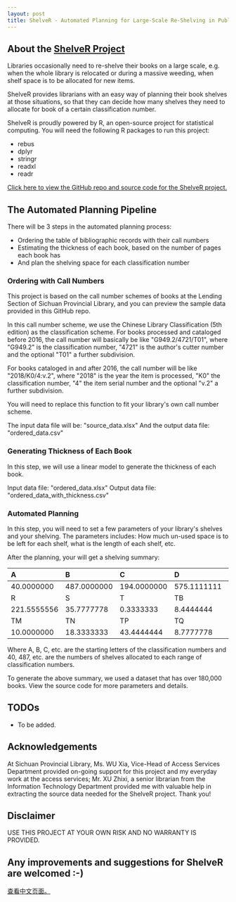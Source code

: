 ```yaml
---
layout: post
title: ShelveR - Automated Planning for Large-Scale Re-Shelving in Public/Academic Libraries
---
```


## About the [ShelveR Project](https://github.com/scanthony/ShelveR-Automated-Shelving-Planning-for-Libraries)

Libraries occasionally need to re-shelve their books on a large scale, e.g. when the whole library is relocated or during a massive weeding, when shelf space is to be allocated for new items. 

ShelveR provides librarians with an easy way of planning their book shelves at those situations, so that they can decide how many shelves they need to allocate for book of a certain classification number. 

ShelveR is proudly powered by R, an open-source project for statistical computing. You will need the following R packages to run this project: 

* rebus
* dplyr
* stringr
* readxl
* readr

[Click here to view the GitHub repo and source code for the ShelveR project.](https://github.com/scanthony/ShelveR-Automated-Shelving-Planning-for-Libraries)

## The Automated Planning Pipeline

There will be 3 steps in the automated planning process: 

* Ordering the table of bibliographic records with their call numbers
* Estimating the thickness of each book, based on the number of pages each book has
* And plan the shelving space for each classification number

### Ordering with Call Numbers

This project is based on the call number schemes of books at the Lending Section of Sichuan Provincial Library, and you can preview the sample data provided in this GitHub repo. 

In this call number scheme, we use the Chinese Library Classification (5th edition) as the classification scheme. For books processed and cataloged before 2016, the call number will basically be like "G949.2/4721/T01", where "G949.2" is the classification number, "4721" is the author's cutter number and the optional "T01" a further subdivision. 

For books cataloged in and after 2016, the call number will be like "2018/K0/4:v.2", where "2018" is the year the item is processed, "K0" the classification number, "4" the item serial number and the optional "v.2" a further subdivision. 

You will need to replace this function to fit your library's own call number scheme.

The input data file will be: "source_data.xlsx"
And the output data file: "ordered_data.csv" 

### Generating Thickness of Each Book 

In this step, we will use a linear model to generate the thickness of each book. 

Input data file: "ordered_data.xlsx"
Output data file: "ordered_data_with_thickness.csv"

### Automated Planning 

In this step, you will need to set a few parameters of your library's shelves and your shelving. The parameters includes: How much un-used space is to be left for each shelf, what is the length of each shelf, etc. 

After the planning, your will get a shelving summary: 

| A           | B           | C           | D           | E          | F           | G           | K           | N          | O          | P          | Q          |
| :---------- | :---------- | :---------- | :---------- | :--------- | :---------- | :---------- | :---------- | :--------- | :--------- | :--------- | :--------- |
| 40.0000000  | 487.0000000 | 194.0000000 | 575.1111111 | 71.2222222 | 657.0000000 | 317.6666667 | 920.6666667 | 25.6666667 | 34.5555556 | 25.3333333 | 23.5555556 |
| R           | S           | T           | TB          | TD         | TE          | TF          | TG          | TH         | TJ         | TK         | TL         |
| 221.5555556 | 35.7777778  | 0.3333333   | 8.4444444   | 0.3333333  | 0.6666667   | 0.4444444   | 6.5555556   | 5.5555556  | 0.5555556  | 2.1111111  | 0.8888889  |
| TM          | TN          | TP          | TQ          | TS         | TU          | TV          | U           | V          | X          | Z          |            |
| 10.0000000  | 18.3333333  | 43.4444444  | 8.7777778   | 81.5555556 | 37.7777778  | 3.0000000   | 21.6666667  | 3.7777778  | 26.3333333 | 47.0000000 |            |

Where A, B, C, etc. are the starting letters of the classification numbers and 40, 487, etc. are the numbers of shelves allocated to each range of classification numbers. 

To generate the above summary, we used a dataset that has over 180,000 books. View the source code for more parameters and details. 

## TODOs

* To be added.

## Acknowledgements

At Sichuan Provincial Library, Ms. WU Xia, Vice-Head of Access Services Department provided on-going support for this project and my everyday work at the access services; Mr. XU Zhixi, a senior librarian from the Information Technology Department provided me with valuable help in extracting the source data needed for the ShelveR project. Thank you! 

## Disclaimer

USE THIS PROJECT AT YOUR OWN RISK AND NO WARRANTY IS PROVIDED.

## Any improvements and suggestions for ShelveR are welcomed :-)

[查看中文页面。](https://scanthony.github.io/ShelveR-Automated-Shelving-Planning/)